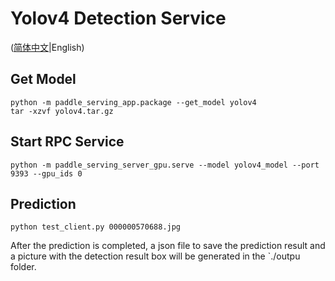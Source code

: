 # Yolov4 Detection Service

([简体中文](README_CN.md)|English)

## Get Model

```
python -m paddle_serving_app.package --get_model yolov4
tar -xzvf yolov4.tar.gz
```

## Start RPC Service

```
python -m paddle_serving_server_gpu.serve --model yolov4_model --port 9393 --gpu_ids 0
```

## Prediction

```
python test_client.py 000000570688.jpg
```
After the prediction is completed, a json file to save the prediction result and a picture with the detection result box will be generated in the `./outpu folder.
